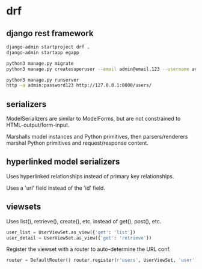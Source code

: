 # drf

## django rest framework

```bash
django-admin startproject drf .
django-admin startapp egapp

python3 manage.py migrate
python3 manage.py createsuperuser --email admin@email.123 --username admin

python3 manage.py runserver
http -a admin:password123 http://127.0.0.1:8000/users/
```

## serializers

ModelSerializers are similar to ModelForms,
but are not constrained to HTML-output/form-input.

Marshalls model instances and Python primitives, then parsers/renderers
marshal Python primitives and request/response content.

## hyperlinked model serializers

Uses hyperlinked relationships instead of primary key relationships.

Uses a 'url' field instead of the 'id' field.

## viewsets

Uses list(), retrieve(), create(), etc. instead of get(), post(), etc.

```python
user_list = UserViewSet.as_view({'get': 'list'})
user_detail = UserViewSet.as_view({'get': 'retrieve'})
```

Register the viewset with a router to auto-determine the URL conf.

```python
router = DefaultRouter() router.register(r'users', UserViewSet, 'user') urlpatterns = router.urls
```
